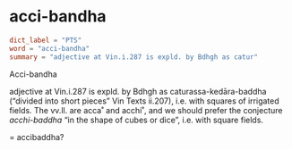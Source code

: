 # acci-bandha

``` toml
dict_label = "PTS"
word = "acci-bandha"
summary = "adjective at Vin.i.287 is expld. by Bdhgh as catur"
```

Acci\-bandha

adjective at Vin.i.287 is expld. by Bdhgh as caturassa\-kedāra\-baddha (“divided into short pieces” Vin Texts ii.207), i.e. with squares of irrigated fields. The vv.ll. are acca˚ and acchi˚, and we should prefer the conjecture *acchi\-baddha* “in the shape of cubes or dice”, i.e. with square fields.

= accibaddha?

